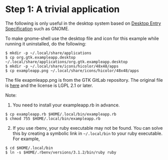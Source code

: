 # Step 1: A trivial application

The following is only useful in the desktop system based on [Desktop Entry Specification](https://specifications.freedesktop.org/desktop-entry-spec/desktop-entry-spec-latest.html) such as GNOME.

To make gnome-shell use the desktop file and icon for this example while running it uninstalled, do the following:

```console
$ mkdir -p ~/.local/share/applications
$ cp org.gtk.exampleapp.desktop ~/.local/share/applications/org.gtk.exampleapp.desktop
$ mkdir -p ~/.local/share/icons/hicolor/48x48/apps
$ cp exampleapp.png ~/.local/share/icons/hicolor/48x48/apps
```

The file exapmleapp.png is from the GTK GitLab repository.
The original file is [here](https://gitlab.gnome.org/GNOME/gtk/-/blob/main/examples/application1/exampleapp.png) and the license is LGPL 2.1 or later.

Note:

1. You need to install your exampleapp.rb in advance.

```console
$ cp exampleapp.rb $HOME/.local/bin/exampleapp.rb
$ chmod 755 $HOME/.local/bin/exampleapp.rb
```

2. If you use rbenv, your ruby executable may not be found.
   You can solve this by creating a symbolic link in `~/.local/bin` to your ruby executable.
   For example,

```console
$ cd $HOME/.local/bin
$ ln -s $HOME/.rbenv/versions/3.1.2/bin/ruby ruby
```
